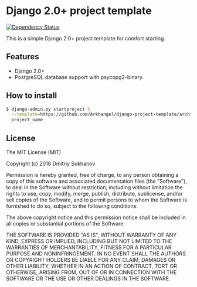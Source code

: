 # Django 2.0+ project template

[![Dependency Status](https://gemnasium.com/jpadilla/django-project-template.svg)](https://gemnasium.com/jpadilla/django-project-template)

This is a simple Django 2.0+ project template for comfort starting.

## Features

- Django 2.0+
- PostgreSQL database support with psycopg2-binary.

## How to install

```bash
$ django-admin.py startproject \
  --template=https://github.com/Arkhangel/django-project-template/archive/master.zip \
  project_name
```

## License

The MIT License (MIT)

Copyright (c) 2018 Dmitriy Sukhanov

Permission is hereby granted, free of charge, to any person obtaining a copy of
this software and associated documentation files (the "Software"), to deal in
the Software without restriction, including without limitation the rights to
use, copy, modify, merge, publish, distribute, sublicense, and/or sell copies
of the Software, and to permit persons to whom the Software is furnished to do
so, subject to the following conditions:

The above copyright notice and this permission notice shall be included in all
copies or substantial portions of the Software.

THE SOFTWARE IS PROVIDED "AS IS", WITHOUT WARRANTY OF ANY KIND, EXPRESS OR
IMPLIED, INCLUDING BUT NOT LIMITED TO THE WARRANTIES OF MERCHANTABILITY,
FITNESS FOR A PARTICULAR PURPOSE AND NONINFRINGEMENT. IN NO EVENT SHALL THE
AUTHORS OR COPYRIGHT HOLDERS BE LIABLE FOR ANY CLAIM, DAMAGES OR OTHER
LIABILITY, WHETHER IN AN ACTION OF CONTRACT, TORT OR OTHERWISE, ARISING FROM,
OUT OF OR IN CONNECTION WITH THE SOFTWARE OR THE USE OR OTHER DEALINGS IN THE
SOFTWARE.
